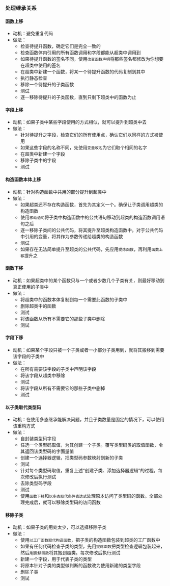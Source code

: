 ### 处理继承关系



#### 函数上移

- 动机：避免重复代码
- 做法：
  - 检查待提升函数，确定它们是完全一致的
  - 检查函数体内引用的所有函数调用和字段都能从超类中调用到
  - 如果待提升函数的签名不同，使用`改变函数声明`将那些签名都修改为你想要在超类中使用的签名
  - 在超类中新建一个函数，将某一个待提升函数的代码复制到其中
  - 执行静态检查
  - 移除一个待提升的子类函数
  - 测试
  - 逐一移除待提升的子类函数，直到只剩下超类中的函数为止


#### 字段上移

- 动机：如果子类中某些字段使用的方式相似，就可以提升到超类中去
- 做法：
  - 针对待提升之字段，检查它们的所有使用点，确认它们以同样的方式被使用
  - 如果这些字段的名称不同，先使用`变量改名`为它们取个相同的名字
  - 在超类中新建一个字段
  - 移除子类中的字段
  - 测试


#### 构造函数本体上移

- 动机：针对构造函数中共用的部分提升到超类中
- 做法：
  - 如果超类还不存在构造函数，首先为其定义一个。确保让子类调用超类的构造函数
  - 使用`移动语句`将子类中构造函数中的公共语句移动到超类的构造函数调用语句之后
  - 逐一移除子类间的公共代码，将其提升至超类构造函数中。对于公共代码中引用的变量，将其作为参数传递给超类的构造函数
  - 测试
  - 如果存在无法简单提升至超类的公共代码，先应用`提炼函数`，再利用`函数上移`提升之


#### 函数下移

- 动机：如果超类中的某个函数只与一个或者少数几个子类有关，则最好移动到真正使用的子类中
- 做法：
  - 将超类中的函数本体复制到每一个需要此函数的子类中
  - 删除超类中的函数
  - 测试
  - 将该函数从所有不需要它的那些子类中删除
  - 测试


#### 字段下移

- 动机：如果某个字段只被一个子类或者一小部分子类用到，就将其搬移到需要该字段的子类中
- 做法：
  - 在所有需要该字段的子类中声明该字段
  - 将该字段从超类中移除
  - 测试
  - 将该字段从所有不需要它的那些子类中删掉
  - 测试


#### 以子类取代类型码

- 动机：在使用多态继承能解决问题，并且子类数量是固定的情况下，可以使用该重构方式
- 做法：
  - 自封装类型码字段
  - 任选一个类型码取值，为其创建一个子类。覆写类型码类的取值函数，令其返回该类型码的字面量值
  - 创建一个选择器逻辑，把类型码参数映射到新的子类
  - 测试
  - 针对每个类型码取值，重复上述“创建子类、添加选择器逻辑”的过程。每次修改后执行测试
  - 去除类型码字段
  - 测试
  - 使用`函数下移`和`以多态取代条件表达式`处理原本访问了类型码的函数。全部处理完成后，就可以移除类型码的访问函数


#### 移除子类

- 动机：如果子类的用处太少，可以选择移除子类
- 做法：
  - 使用`以工厂函数取代构造函数`，把子类的构造函数包装到超类的工厂函数中
  - 如果有任何代码检查子类的类型，先用`提炼函数`把类型检查逻辑包装起来，然后用`搬移函数`将其搬到超类。每次修改后执行测试
  - 新建一个字段，用于代表子类的类型
  - 将原本针对子类的类型做判断的函数改为使用新建的类型字段
  - 删除子类
  - 测试